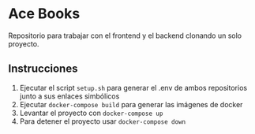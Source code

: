 # Ace Books

Repositorio para trabajar con el frontend y el backend clonando un solo proyecto.

## Instrucciones

1. Ejecutar el script `setup.sh` para generar el .env de ambos repositorios junto a sus enlaces simbólicos
2. Ejecutar `docker-compose build` para generar las imágenes de docker
3. Levantar el proyecto con `docker-compose up`
4. Para detener el proyecto usar `docker-compose down`
